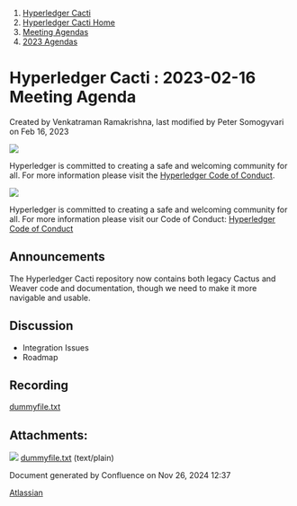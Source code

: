 1. [Hyperledger Cacti](index.html)
2. [Hyperledger Cacti Home](Hyperledger-Cacti-Home_20414469.html)
3. [Meeting Agendas](Meeting-Agendas_20414488.html)
4. [2023 Agendas](2023-Agendas_20415586.html)

# Hyperledger Cacti : 2023-02-16 Meeting Agenda

Created by Venkatraman Ramakrishna, last modified by Peter Somogyvari on Feb 16, 2023

![](https://wiki.hyperledger.org/download/attachments/2392771/welcome.png?version=2&modificationDate=1572450107000&api=v2)

Hyperledger is committed to creating a safe and welcoming community for all. For more information please visit the [Hyperledger Code of Conduct](https://lf-hyperledger.atlassian.net/wiki/spaces/HYP/pages/19595281/Hyperledger+Code+of+Conduct).

![](https://wiki.hyperledger.org/download/attachments/29034696/Antitrustnotice.png?version=1&modificationDate=1581695654000&api=v2)

Hyperledger is committed to creating a safe and welcoming community for all. For more information please visit our Code of Conduct: [Hyperledger Code of Conduct](https://lf-hyperledger.atlassian.net/wiki/spaces/HYP/pages/19595281/Hyperledger+Code+of+Conduct)

## Announcements

The Hyperledger Cacti repository now contains both legacy Cactus and Weaver code and documentation, though we need to make it more navigable and usable.

## Discussion

- Integration Issues
- Roadmap

## Recording

[dummyfile.txt](attachments/20415611/20415613.txt)

## Attachments:

![](images/icons/bullet_blue.gif) [dummyfile.txt](attachments/20415611/20415613.txt) (text/plain)

Document generated by Confluence on Nov 26, 2024 12:37

[Atlassian](http://www.atlassian.com/)
